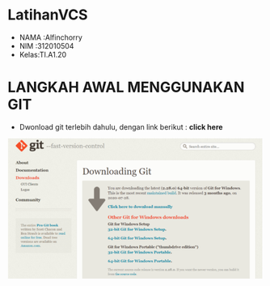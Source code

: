 # LatihanVCS 

* NAMA :Alfinchorry <br>
* NIM  :312010504 <br>
* Kelas:TI.A1.20 <brt>

# LANGKAH AWAL MENGGUNAKAN GIT <br>

* Dwonload git terlebih dahulu, dengan link berikut : **click here**

![GitScm](poto/gitawal.png) <br>
